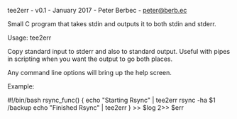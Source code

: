 tee2err - v0.1 - January 2017 - Peter Berbec - peter@berb.ec

Small C program that takes stdin and outputs it to both stdin and stderr.

Usage: tee2err

Copy standard input to stderr and also to standard output.
Useful with pipes in scripting when you want the output to go both places.

Any command line options will bring up the help screen.

Example:

#!/bin/bash
rsync_func()
{
echo \"Starting Rsync\" | tee2err
rsync -ha $1 /backup
echo \"Finished Rsync\" | tee2err
} >> $log 2>> $err
